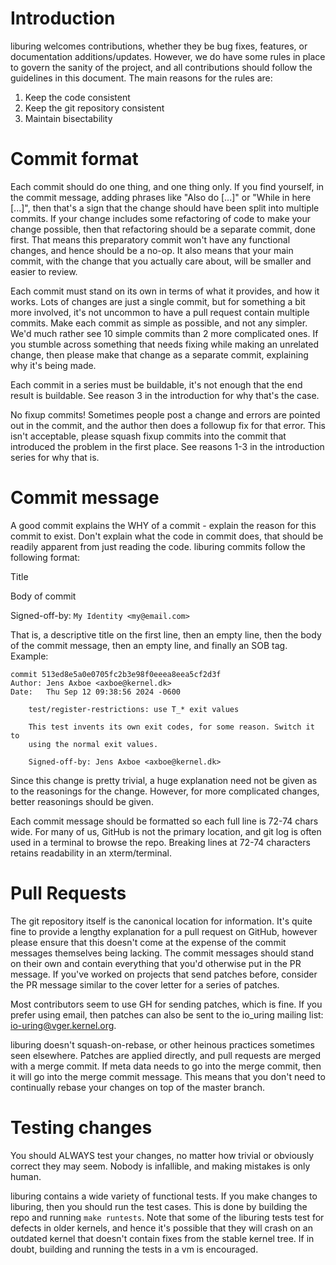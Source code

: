 Introduction
============

liburing welcomes contributions, whether they be bug fixes, features, or
documentation additions/updates. However, we do have some rules in place
to govern the sanity of the project, and all contributions should follow
the guidelines in this document. The main reasons for the rules are:

1) Keep the code consistent
2) Keep the git repository consistent
3) Maintain bisectability

Commit format
=============

Each commit should do one thing, and one thing only. If you find yourself,
in the commit message, adding phrases like "Also do [...]" or "While in
here [...]", then that's a sign that the change should have been split
into multiple commits. If your change includes some refactoring of code to
make your change possible, then that refactoring should be a separate
commit, done first. That means this preparatory commit won't have any
functional changes, and hence should be a no-op. It also means that your
main commit, with the change that you actually care about, will be smaller
and easier to review.

Each commit must stand on its own in terms of what it provides, and how it
works. Lots of changes are just a single commit, but for something a bit
more involved, it's not uncommon to have a pull request contain multiple
commits. Make each commit as simple as possible, and not any simpler. We'd
much rather see 10 simple commits than 2 more complicated ones. If you
stumble across something that needs fixing while making an unrelated
change, then please make that change as a separate commit, explaining why
it's being made.

Each commit in a series must be buildable, it's not enough that the end
result is buildable. See reason 3 in the introduction for why that's the
case.

No fixup commits! Sometimes people post a change and errors are pointed
out in the commit, and the author then does a followup fix for that error.
This isn't acceptable, please squash fixup commits into the commit that
introduced the problem in the first place. See reasons 1-3 in the
introduction series for why that is.

Commit message
==============

A good commit explains the WHY of a commit - explain the reason for this
commit to exist. Don't explain what the code in commit does, that should
be readily apparent from just reading the code. liburing commits follow
the following format:

Title

Body of commit

Signed-off-by: ```My Identity <my@email.com>```

That is, a descriptive title on the first line, then an empty line, then
the body of the commit message, then an empty line, and finally an SOB
tag. Example:

```
commit 513ed8e5a0e0705fc2b3e98f0eeea8eea5cf2d3f
Author: Jens Axboe <axboe@kernel.dk>
Date:   Thu Sep 12 09:38:56 2024 -0600

    test/register-restrictions: use T_* exit values
    
    This test invents its own exit codes, for some reason. Switch it to
    using the normal exit values.
    
    Signed-off-by: Jens Axboe <axboe@kernel.dk>
```

Since this change is pretty trivial, a huge explanation need not be given
as to the reasonings for the change. However, for more complicated
changes, better reasonings should be given.

Each commit message should be formatted so each full line is 72-74 chars
wide. For many of us, GitHub is not the primary location, and git log is
often used in a terminal to browse the repo. Breaking lines at 72-74
characters retains readability in an xterm/terminal.

Pull Requests
=============

The git repository itself is the canonical location for information. It's
quite fine to provide a lengthy explanation for a pull request on GitHub,
however please ensure that this doesn't come at the expense of the commit
messages themselves being lacking. The commit messages should stand on
their own and contain everything that you'd otherwise put in the PR
message. If you've worked on projects that send patches before, consider
the PR message similar to the cover letter for a series of patches.

Most contributors seem to use GH for sending patches, which is fine. If
you prefer using email, then patches can also be sent to the io_uring
mailing list: io-uring@vger.kernel.org.

liburing doesn't squash-on-rebase, or other heinous practices sometimes
seen elsewhere. Patches are applied directly, and pull requests are
merged with a merge commit. If meta data needs to go into the merge
commit, then it will go into the merge commit message. This means that
you don't need to continually rebase your changes on top of the master
branch.

Testing changes
===============

You should ALWAYS test your changes, no matter how trivial or obviously
correct they may seem. Nobody is infallible, and making mistakes is only
human.

liburing contains a wide variety of functional tests. If you make changes
to liburing, then you should run the test cases. This is done by building
the repo and running ```make runtests```. Note that some of the liburing
tests test for defects in older kernels, and hence it's possible that they
will crash on an outdated kernel that doesn't contain fixes from the
stable kernel tree. If in doubt, building and running the tests in a vm is
encouraged.
